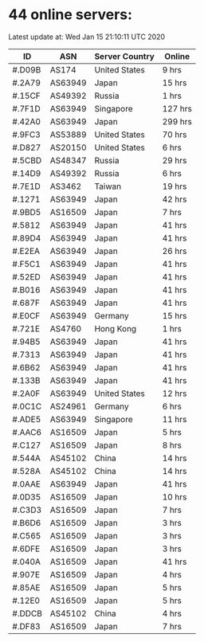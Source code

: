 # 44 online servers:

Latest update at: Wed Jan 15 21:10:11 UTC 2020

| ID | ASN | Server Country | Online |
| -- | --- | -------------- | ------ |
| #.D09B | AS174 | United States | 9 hrs |
| #.2A79 | AS63949 | Japan | 15 hrs |
| #.15CF | AS49392 | Russia | 1 hrs |
| #.7F1D | AS63949 | Singapore | 127 hrs |
| #.42A0 | AS63949 | Japan | 299 hrs |
| #.9FC3 | AS53889 | United States | 70 hrs |
| #.D827 | AS20150 | United States | 6 hrs |
| #.5CBD | AS48347 | Russia | 29 hrs |
| #.14D9 | AS49392 | Russia | 6 hrs |
| #.7E1D | AS3462 | Taiwan | 19 hrs |
| #.1271 | AS63949 | Japan | 42 hrs |
| #.9BD5 | AS16509 | Japan | 7 hrs |
| #.5812 | AS63949 | Japan | 41 hrs |
| #.89D4 | AS63949 | Japan | 41 hrs |
| #.E2EA | AS63949 | Japan | 26 hrs |
| #.F5C1 | AS63949 | Japan | 41 hrs |
| #.52ED | AS63949 | Japan | 41 hrs |
| #.B016 | AS63949 | Japan | 41 hrs |
| #.687F | AS63949 | Japan | 41 hrs |
| #.E0CF | AS63949 | Germany | 15 hrs |
| #.721E | AS4760 | Hong Kong | 1 hrs |
| #.94B5 | AS63949 | Japan | 41 hrs |
| #.7313 | AS63949 | Japan | 41 hrs |
| #.6B62 | AS63949 | Japan | 41 hrs |
| #.133B | AS63949 | Japan | 41 hrs |
| #.2A0F | AS63949 | United States | 12 hrs |
| #.0C1C | AS24961 | Germany | 6 hrs |
| #.ADE5 | AS63949 | Singapore | 11 hrs |
| #.AAC6 | AS16509 | Japan | 5 hrs |
| #.C127 | AS16509 | Japan | 8 hrs |
| #.544A | AS45102 | China | 14 hrs |
| #.528A | AS45102 | China | 14 hrs |
| #.0AAE | AS63949 | Japan | 41 hrs |
| #.0D35 | AS16509 | Japan | 10 hrs |
| #.C3D3 | AS16509 | Japan | 7 hrs |
| #.B6D6 | AS16509 | Japan | 3 hrs |
| #.C565 | AS16509 | Japan | 3 hrs |
| #.6DFE | AS16509 | Japan | 3 hrs |
| #.040A | AS16509 | Japan | 41 hrs |
| #.907E | AS16509 | Japan | 4 hrs |
| #.85AE | AS16509 | Japan | 5 hrs |
| #.12E0 | AS16509 | Japan | 5 hrs |
| #.DDCB | AS45102 | China | 4 hrs |
| #.DF83 | AS16509 | Japan | 7 hrs |

